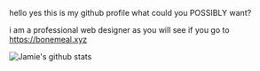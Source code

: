 hello yes this is my github profile what could you POSSIBLY want?

i am a professional web designer as you will see if you go to https://bonemeal.xyz

![Jamie's github stats](https://github-readme-stats.vercel.app/api?username=bonexd&show_icons=true&count_private=true)

